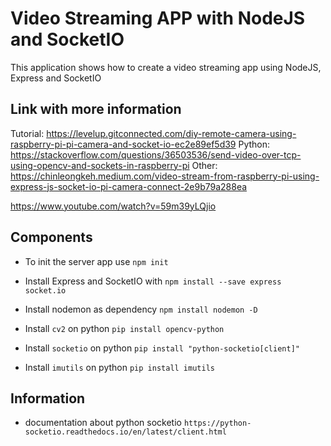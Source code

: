 # Video Streaming APP with NodeJS and SocketIO

This application shows how to create a video streaming app using NodeJS, Express and SocketIO

## Link with more information

Tutorial: https://levelup.gitconnected.com/diy-remote-camera-using-raspberry-pi-pi-camera-and-socket-io-ec2e89ef5d39
Python: https://stackoverflow.com/questions/36503536/send-video-over-tcp-using-opencv-and-sockets-in-raspberry-pi
Other: https://chinleongkeh.medium.com/video-stream-from-raspberry-pi-using-express-js-socket-io-pi-camera-connect-2e9b79a288ea

https://www.youtube.com/watch?v=59m39yLQjio

## Components

- To init the server app use `npm init`
- Install Express and SocketIO with `npm install --save express socket.io`
- Install nodemon as dependency `npm install nodemon -D`

- Install `cv2` on python `pip install opencv-python`
- Install `socketio` on python `pip install "python-socketio[client]"`
- Install `imutils` on python `pip install imutils`

## Information

- documentation about python socketio `https://python-socketio.readthedocs.io/en/latest/client.html`

